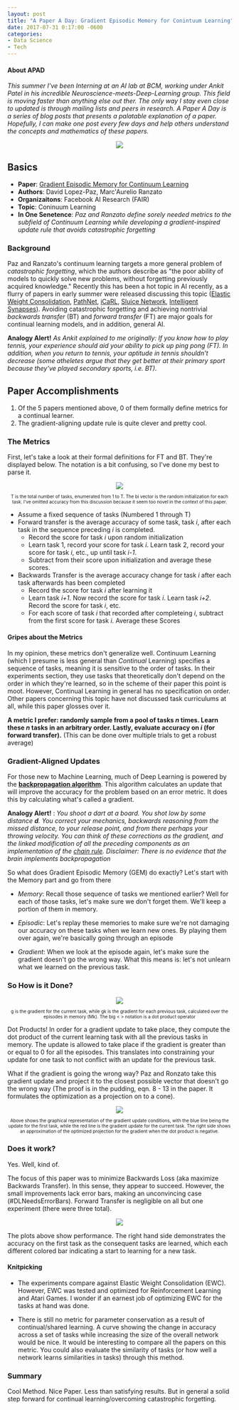 ```yaml
---
layout: post
title: "A Paper A Day: Gradient Episodic Memory for Conintuum Learning"
date: 2017-07-31 0:17:00 -0600
categories:
- Data Science
- Tech
---
```


#### About APAD ####
_This summer I've been Interning at an AI lab at BCM, working under
Ankit Patel in his incredible Neuroscience-meets-Deep-Learning group. 
This field is moving faster than anything else out ther.
The only way I stay even close to updated
is through mailing lists and peers in research. A Paper A Day is a series
of blog posts that presents a palatable explanation of a paper. Hopefully,
I can make one post every few days and help others understand the concepts and 
mathematics of these papers._

<div style="text-align:center">
 <img src="http://www.explorestsimonsisland.com/images/widepics/tennis.jpg">
</div>

## Basics ##
* __Paper__: [Gradient Episodic Memory for Continuum Learning][GED]
* __Authors__: David Lopez-Paz, Marc'Aurelio Ranzato 
* __Organizaitons__: Facebook AI Research (FAIR)
* __Topic__: Coninuum Learning
* __In One Senetence__: _Paz and Ranzato define sorely needed metrics to the
subfield of Continuum Learning while developing a gradient-inspired update rule 
that avoids catastrophic forgetting_

### Background ###

Paz and Ranzato's continuum learning targets a more general problem of 
_catastrophic forgetting_, which the authors describe as "the poor ability of models to
quickly solve new problems, without forgetting previously acquired knowledge."
Recently this has been a hot topic in AI recently, as a flurry of 
papers in early summer were released discussing this topic ([Elastic Weight Consolidation][EWC],
[PathNet][PathNet], [iCaRL][iCARL], [Sluice Network][Sluice Network], [Intelligent Synapses][Intelligent Synapses]).
Avoiding catastrophic forgetting and achieving nontrivial _backwards transfer_ (BT) and _forward transfer_ (FT) are major goals for
continual learning models, and in addition, general AI. 

__Analogy Alert!__ _As Ankit explained to me originally: 
If you know how to play tennis, your experience 
*should* aid your ability to pick up ping pong (FT). 
In addition, when you return to tennis, your aptitude
in tennis shouldn't decrease (some atheletes argue that they get better
at their primary sport because they've played secondary sports, i.e. BT)._ 
 
## Paper Accomplishments ##

1. Of the 5 papers mentioned above, 0 of them formally define metrics for a
continual learner. 
2. The gradient-aligning update rule is quite clever and pretty cool.

### The Metrics ###
First, let's take a look at their formal definitions for FT and BT. 
They're displayed below. The notation is a bit confusing, so I've done my
 best to parse it.
  
<div style="text-align:center">
    <img src="https://www.dropbox.com/s/qrj6sxkfruj42uk/Screen%20Shot%202017-07-31%20at%204.56.05%20PM.png?dl=1">
    <p style="font-size:10px"> T is the total number of tasks, enumerated from 1 to T. The bi vector is the random
    initialization for each task. I've omitted accuracy from this discussion because it seem too novel in the context
    of this paper.</p>
</div>

* Assume a fixed sequence of tasks (Numbered 1 through T)
* Forward transfer is the average accuracy of some task, task _i_, after each 
task in the sequence preceding _i_ is completed. 
    * Record the score for task _i_ upon random initialization
    * Learn task 1, record your score for task _i_. Learn task 2, record your
     score for task _i_, etc., up until task _i-1_.
    * Subtract from their score upon initialization and average these scores.
* Backwards Transfer is the average accuracy change for task _i_ after each 
task afterwards has been completed
    * Record the score for task _i_ after learning it
    * Learn task _i+1_. Now record the score for task _i_. Learn task _i+2_. Record the
    score for task _i_, etc.
    * For each score of task _i_ that recorded after completeing _i_, subtract from the first
    score for task _i_. Average these Scores

    
#### Gripes about the Metrics ####
In my opinion, these metrics don't generalize well. Continuum Learning (which I presume
is less general than _Continual_ Learning) specifies a sequence of tasks,
 meaning it is sensitive to the order of tasks. In their experiments section, 
 they use tasks that theoretically don't depend on the order in which they're learned, so in the 
 scheme of their paper this point is moot. However, Continual Learning in general
has no specification on order. Other papers concerning this topic have not discussed
task curriculums at all, while this paper glosses over it. 

__A metric I prefer: randomly sample from a pool of tasks
_n_ times. Learn these _n_ tasks in an arbitrary order. Lastly, evaluate accuracy on _i_ (for forward transfer).__ 
(This can be done over multiple trials to get a robust average)

### Gradient-Aligned Updates ###

For those new to Machine Learning, much of Deep Learning is powered by the 
[__backpropagation algorithm__][backprop]. This algorithm calculates an update that
will improve the accuracy for the problem based on an error metric. It does this by calculating what's 
called a gradient. 

__Analogy Alert!__ : _You shoot a dart at a board. You shot low by some distance __d__. 
You correct your mechanics, backwards reasoning from the missed distance, to your 
release point, and from there perhaps your throwing velocity. 
You can think of these corrections as the gradient, and the linked modification of
all the preceding components as an implementation
of the [chain rule][chainrule]. Disclaimer: 
 There is no evidence that the brain implements backpropagation_

So what does Gradient Episodic Memory (GEM) do exactly? Let's start with the Memory
part and go from there

* _Memory_: Recall those sequence of tasks we mentioned earlier? Well for each of those
tasks, let's make sure we don't forget them. We'll keep a portion of them in memory. 

* _Episodic_: Let's replay these memories to make sure we're not damaging our accuracy
on these tasks when we learn new ones. By playing them over again, we're basically going through an episode

* _Gradient_: When we look at the episode again, let's make sure the gradient doesn't
go the wrong way. What this means is: let's not unlearn what we learned on the 
previous task. 

### So How is it Done? ###

<div style="text-align:center">
    <img src="https://www.dropbox.com/s/jye3b3mco5fs277/Screen%20Shot%202017-07-31%20at%204.55.52%20PM.png?dl=1">
    <p style="font-size:10px"> g is the gradient for the current task, while gk is the gradient for each previous task, calculated
    over the episodes in memory (Mk). The big < > notation is a dot product operator </p>
</div>

Dot Products! In order for a gradient update to take place, they compute the dot product
of the current learning task with all the previous tasks in memory. The update is allowed
to take place if the gradient is greater than or equal to 0 for all the episodes. This translates
into constraining your update for one task to not conflict with an update for the previous task.

What if the gradient is going the wrong way? Paz and Ronzato take this gradient update
and project it to the closest possible vector that doesn't go the wrong way 
(The proof is in the pudding, eqn. 8 - 13 in the paper. It formulates the optimization as a projection
on to a cone).
 
<div style="text-align:center">
    <img src="https://www.dropbox.com/s/jkdkk8bmz6btl77/Screen%20Shot%202017-07-31%20at%207.36.14%20PM.png?dl=1">
    <p style="font-size:10px"> Above shows the graphical representation of the gradient update conditions, with the blue
    line being the update for the first task, while the red line is the gradient update for the current task. The right side
    shows an approximation of the optimized projection for the gradient when the dot product is negative.</p>
</div>


### Does it work? ###
Yes. Well, kind of. 

The focus of this paper was to minimize Backwards Loss (aka
maximize Backwards Transfer). In this sense, they appear to succeed. However, 
the small improvements lack error bars, making an unconvincing case (#DLNeedsErrorBars). 
Forward Transfer is negligible on all but one experiment (there were three total).

<div style="text-align:center">
<img src="https://www.dropbox.com/s/qvr95xydhtlnijw/Screen%20Shot%202017-07-31%20at%204.55.41%20PM.png?dl=1">
</div>

The plots above show performance. The right hand side demonstrates
the accuracy on the first task as the consequent tasks are learned, which each different
colored bar indicating a start to learning for a new task.

#### Knitpicking ####

* The experiments compare against Elastic Weight Consolidation (EWC). However, 
EWC was tested and optimized for Reinforcement Learning and Atari Games. I wonder
if an earnest job of optimizing EWC for the tasks at hand was done. 

* There is still no metric for parameter conservation as a result of continual/shared learning. 
A curve showing the change in accuracy across a set of tasks while increasing 
the size of the overall network would be nice. It would be interesting to compare 
all the papers on this metric. You could also evaluate the similarity of tasks
(or how well a network learns similarities in tasks) through this method.

### Summary ###
Cool Method.  Nice Paper. Less than satisfying results. But in general a
solid step forward for continual learning/overcoming catastrophic
forgetting. 


[EWC]: https://arxiv.org/pdf/1612.00796.pdf
[PathNet]: https://arxiv.org/pdf/1701.08734.pdf
[iCARL]: https://arxiv.org/pdf/1611.07725.pdf
[Sluice Network]: https://arxiv.org/pdf/1705.08142.pdf
[Intelligent Synapses]: https://openreview.net/pdf?id=rJzabxSFg
[Metrics]: https://www.dropbox.com/s/qrj6sxkfruj42uk/Screen%20Shot%202017-07-31%20at%204.56.05%20PM.png?dl=0
[Gradient]: https://www.dropbox.com/s/jye3b3mco5fs277/Screen%20Shot%202017-07-31%20at%204.55.52%20PM.png?dl=0
[Results]: https://www.dropbox.com/s/qvr95xydhtlnijw/Screen%20Shot%202017-07-31%20at%204.55.41%20PM.png?dl=0
[GED]: https://arxiv.org/pdf/1706.08840.pdf
[backprop]:https://en.wikipedia.org/wiki/Backpropagation
[chainrule]:https://en.wikipedia.org/wiki/Chain_rule

 
  

